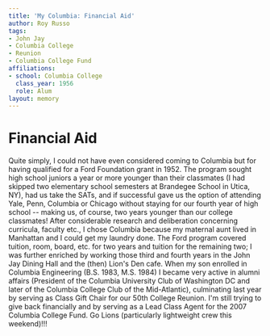 ```yaml
---
title: 'My Columbia: Financial Aid'
author: Roy Russo
tags:
- John Jay
- Columbia College
- Reunion
- Columbia College Fund
affiliations:
- school: Columbia College
  class_year: 1956
  role: Alum
layout: memory
---
```


# Financial Aid

Quite simply, I could not have even considered coming to Columbia but for having qualified for a Ford Foundation grant in 1952.  The program sought high school juniors a year or more younger than their classmates (I had skipped two elementary school semesters at Brandegee School in Utica, NY), had us take the SATs, and if successful gave us the option of attending Yale, Penn, Columbia or Chicago without staying for our fourth year of high school -- making us, of course, two years younger than our college classmates!  After considerable research and deliberation concerning curricula, faculty etc., I chose Columbia because my maternal aunt lived in Manhattan and I could get my laundry done.  The Ford program covered tuition, room, board, etc. for two years and tuition for the remaining two; I was further enriched by working those third and fourth years in the John Jay Dining Hall and the (then) Lion's Den cafe.  When my son enrolled in Columbia Engineering (B.S. 1983, M.S. 1984) I became very active in alumni affairs (President of the Columbia University Club of Washington DC and later of the Columbia College Club of the Mid-Atlantic), culminating last year by serving as Class Gift Chair for our 50th College Reunion.  I'm still trying to give back financially and by serving as a Lead Class Agent for the 2007 Columbia College Fund.  Go Lions (particularly lightweight crew this weekend)!!!

